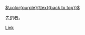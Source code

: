 [$\color{purple}{\text{back to top}}$](https://cyn2006.github.io)

先鸽者。

[Link](https://cyn2006.github.io/2020/10/10)

